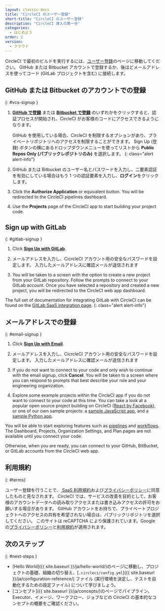 ```yaml
---
layout: classic-docs
title: "CircleCI のユーザー登録"
short-title: "CircleCI のユーザー登録"
description: "CircleCI 導入の第一歩"
categories:
  - はじめよう
order: 2
version:
  - クラウド
---
```


CircleCI で最初のビルドを実行するには、[ユーザー登録](https://circleci.com/ja/signup/)のページに移動してください。 GitHub または Bitbucket アカウントで登録するか、後ほどメールアドレスを使ってコード (GitLab プロジェクトを含む) に接続します。

## GitHub または Bitbucket のアカウントでの登録
{: #vcs-signup }

1. [**GitHub で登録**](https://circleci.com/auth/vcs-connect?connection=Github) または [**Bitbucket で登録**](https://circleci.com/auth/vcs-connect?connection=Bitbucket) のいずれかをクリックすると、認証プロセスが開始され、CircleCI がお客様のコードにアクセスできるようになります。

    GitHub を使用している場合、CircleCI を制限するオプションがあり、プライベートリポジトリへのアクセスを制限することができます。 Sign Up (登録) ボタンの横にあるドロップダウンメニューを使ってリストから **Public Repos Only (パブリックレポジトリのみ)** を選択します。
    {: class="alert alert-info"}

2. GitHub または Bitbucket のユーザー名とパスワードを入力し、二要素認証を有効にしている場合はもう 1 つの認証要素を入力し、**ログイン**をクリックします。

3. Click the **Authorize Application** or equivalent button. You will be redirected to the CircleCI pipelines dashboard.

4. Use the **Projects** page of the CircleCI app to start building your project code.

## Sign up with GitLab
{: #gitlab-signup }

1. Click [**Sign Up with GitLab**](https://circleci.com/auth/signup/).

2. メールアドレスを入力し、CicrcleCI アカウント用の安全なパスワードを設定します。 入力したメールアドレスに確認メールが送信されます

3. You will be taken to a screen with the option to create a new project from your GitLab repository. Follow the prompts to connect to your GitLab account. Once you have selected a repository and created a new project, you will be redirected to the CircleCI web app dashboard.

The full set of documentation for integrating GitLab with CircleCI can be found on the [GitLab SaaS integration page]({{site.baseurl}}/gitlab-integration).
{: class="alert alert-info"}

## メールアドレスでの登録
{: #email-signup }

1. Click [**Sign Up with Email**](https://circleci.com/auth/signup/).

2. メールアドレスを入力し、CicrcleCI アカウント用の安全なパスワードを設定します。 入力したメールアドレスに確認メールが送信されます

3. If you do not want to connect to your code and only wish to continue with the email signup, click **Cancel**. You will be taken to a screen where you can respond to prompts that best describe your role and your engineering organization.

4. Explore some example projects within the CircleCI app if you do not want to connect to your code at this time. You can take a look at a popular open source project building on CircleCI ([React by Facebook](https://app.circleci.com/pipelines/github/facebook/react)), or one of our own sample projects: a [sample JavaScript app](https://app.circleci.com/pipelines/github/CircleCI-Public/sample-javascript-cfd/), and a [sample Python app](https://app.circleci.com/pipelines/github/CircleCI-Public/sample-python-cfd/).

You will be able to start exploring features such as [pipelines]({{site.baseurl}}/pipelines/) and [workflows]({{site.baseurl}}/workflows). The Dashboard, Projects, Organization Settings, and Plan pages are not available until you connect your code.

Otherwise, when you are ready, you can connect to your GitHub, BitBucket, or GitLab accounts from the CircleCI web app.

## 利用規約
{: #terms}

ユーザー登録を行うことで、[ SaaS 利用規約](https://circleci.com/terms-of-service/)および[プライバシーポリシー](https://circleci.com/privacy/)に同意したものと見なされます。 CircleCI では、サービスの改善を目的として、お客様のアカウントデータへの読み取りアクセスまたは書き込みアクセスの許可をお願いする場合があります。 GitHub アカウントをお持ちで、プライベートプロジェクトへのアクセスの共有を希望されない場合は、パブリックリポジトリを選択してください。 このサイトは reCAPTCHA により保護されています。Google の[プライバシーポリシー](https://policies.google.com/privacy?hl=ja)と[利用規約](https://policies.google.com/terms?hl=ja)が適用されます。

## 次のステップ
{: #next-steps }

- [Hello World]({{ site.baseurl }}/ja/hello-world/)のページに移動し、プロジェクトの基礎、組織の切り替え、[`.circleci/config.yml`]({{ site.baseurl }}/ja/configuration-reference/) ファイル (実行環境を決定し、テストを自動化するための設定ファイル) について学びましょう。
- [コンセプト]({{ site.baseurl }}/ja/concepts/)のページでパイプライン、Executor、イメージ、ワークフロー、ジョブなどの CircleCI の基本的なコンセプトの概要をご確認ください。
